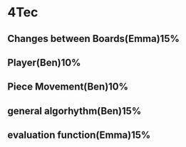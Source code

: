 # 4Tec
## Changes between Boards(Emma)15%
## Player(Ben)10%
## Piece Movement(Ben)10%
## general algorhythm(Ben)15%
## evaluation function(Emma)15%
